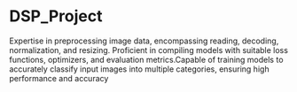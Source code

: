 # DSP_Project
Expertise in preprocessing image data, encompassing reading, decoding, normalization, and resizing. Proficient in compiling models with suitable loss functions, optimizers, and evaluation metrics.Capable of training models to accurately classify input images into multiple categories, ensuring high performance and accuracy
